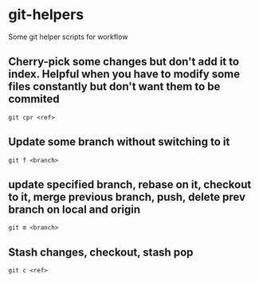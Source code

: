 # git-helpers

Some git helper scripts for workflow

## Cherry-pick some changes but don't add it to index. Helpful when you have to modify some files constantly but don't want them to be commited

`git cpr <ref>`

## Update some branch without switching to it

`git f <branch>`

## update specified branch, rebase on it, checkout to it, merge previous branch, push, delete prev branch on local and origin

`git m <branch>`

## Stash changes, checkout, stash pop

`git c <ref>`